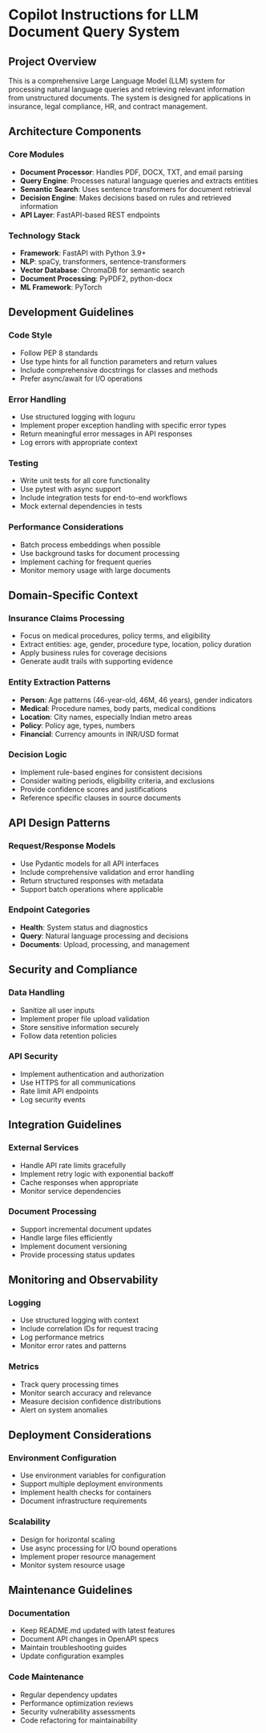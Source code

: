 # Copilot Instructions for LLM Document Query System

<!-- Use this file to provide workspace-specific custom instructions to Copilot. For more details, visit https://code.visualstudio.com/docs/copilot/copilot-customization#_use-a-githubcopilotinstructionsmd-file -->

## Project Overview

This is a comprehensive Large Language Model (LLM) system for processing natural language queries and retrieving relevant information from unstructured documents. The system is designed for applications in insurance, legal compliance, HR, and contract management.

## Architecture Components

### Core Modules
- **Document Processor**: Handles PDF, DOCX, TXT, and email parsing
- **Query Engine**: Processes natural language queries and extracts entities
- **Semantic Search**: Uses sentence transformers for document retrieval
- **Decision Engine**: Makes decisions based on rules and retrieved information
- **API Layer**: FastAPI-based REST endpoints

### Technology Stack
- **Framework**: FastAPI with Python 3.9+
- **NLP**: spaCy, transformers, sentence-transformers
- **Vector Database**: ChromaDB for semantic search
- **Document Processing**: PyPDF2, python-docx
- **ML Framework**: PyTorch

## Development Guidelines

### Code Style
- Follow PEP 8 standards
- Use type hints for all function parameters and return values
- Include comprehensive docstrings for classes and methods
- Prefer async/await for I/O operations

### Error Handling
- Use structured logging with loguru
- Implement proper exception handling with specific error types
- Return meaningful error messages in API responses
- Log errors with appropriate context

### Testing
- Write unit tests for all core functionality
- Use pytest with async support
- Include integration tests for end-to-end workflows
- Mock external dependencies in tests

### Performance Considerations
- Batch process embeddings when possible
- Use background tasks for document processing
- Implement caching for frequent queries
- Monitor memory usage with large documents

## Domain-Specific Context

### Insurance Claims Processing
- Focus on medical procedures, policy terms, and eligibility
- Extract entities: age, gender, procedure type, location, policy duration
- Apply business rules for coverage decisions
- Generate audit trails with supporting evidence

### Entity Extraction Patterns
- **Person**: Age patterns (46-year-old, 46M, 46 years), gender indicators
- **Medical**: Procedure names, body parts, medical conditions
- **Location**: City names, especially Indian metro areas
- **Policy**: Policy age, types, numbers
- **Financial**: Currency amounts in INR/USD format

### Decision Logic
- Implement rule-based engines for consistent decisions
- Consider waiting periods, eligibility criteria, and exclusions
- Provide confidence scores and justifications
- Reference specific clauses in source documents

## API Design Patterns

### Request/Response Models
- Use Pydantic models for all API interfaces
- Include comprehensive validation and error handling
- Return structured responses with metadata
- Support batch operations where applicable

### Endpoint Categories
- **Health**: System status and diagnostics
- **Query**: Natural language processing and decisions
- **Documents**: Upload, processing, and management

## Security and Compliance

### Data Handling
- Sanitize all user inputs
- Implement proper file upload validation
- Store sensitive information securely
- Follow data retention policies

### API Security
- Implement authentication and authorization
- Use HTTPS for all communications
- Rate limit API endpoints
- Log security events

## Integration Guidelines

### External Services
- Handle API rate limits gracefully
- Implement retry logic with exponential backoff
- Cache responses when appropriate
- Monitor service dependencies

### Document Processing
- Support incremental document updates
- Handle large files efficiently
- Implement document versioning
- Provide processing status updates

## Monitoring and Observability

### Logging
- Use structured logging with context
- Include correlation IDs for request tracing
- Log performance metrics
- Monitor error rates and patterns

### Metrics
- Track query processing times
- Monitor search accuracy and relevance
- Measure decision confidence distributions
- Alert on system anomalies

## Deployment Considerations

### Environment Configuration
- Use environment variables for configuration
- Support multiple deployment environments
- Implement health checks for containers
- Document infrastructure requirements

### Scalability
- Design for horizontal scaling
- Use async processing for I/O bound operations
- Implement proper resource management
- Monitor system resource usage

## Maintenance Guidelines

### Documentation
- Keep README.md updated with latest features
- Document API changes in OpenAPI specs
- Maintain troubleshooting guides
- Update configuration examples

### Code Maintenance
- Regular dependency updates
- Performance optimization reviews
- Security vulnerability assessments
- Code refactoring for maintainability
